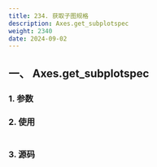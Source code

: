 ```yaml
---
title: 234. 获取子图规格
description: Axes.get_subplotspec
weight: 2340
date: 2024-09-02
---
```

<style>
th, td {
  border: 1px solid rgb(190, 190, 190);
}
</style>


## 一、 Axes.get_subplotspec


### 1. 参数




### 2. 使用



```python


```


### 3. 源码
```python

```




